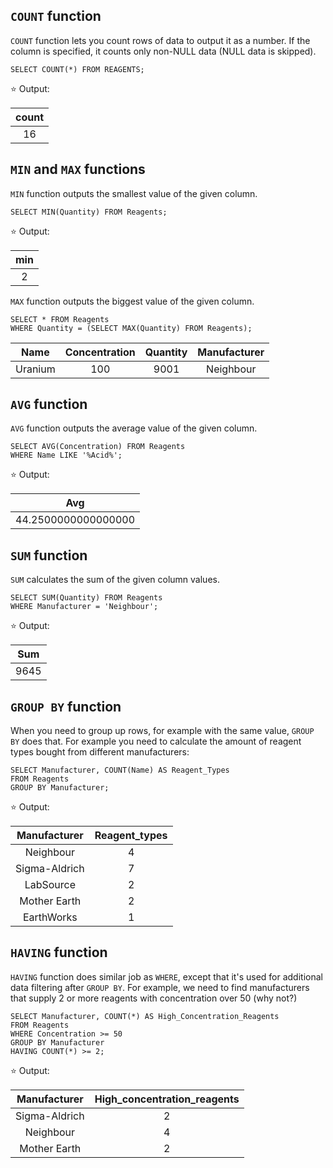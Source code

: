 ## `COUNT` function

`COUNT` function lets you count rows of data to output it as a number.
If the column is specified, it counts only non-NULL data (NULL data is skipped).

```
SELECT COUNT(*) FROM REAGENTS;
```
:star: Output:

|count|
|:---:|
|16   |

## `MIN` and `MAX` functions

`MIN` function outputs the smallest value of the given column.

```
SELECT MIN(Quantity) FROM Reagents;
```
:star: Output:

|min|
|:-:|
|2  |

`MAX` function outputs the biggest value of the given column.

```
SELECT * FROM Reagents
WHERE Quantity = (SELECT MAX(Quantity) FROM Reagents);
```
|Name   |Concentration|Quantity|Manufacturer|
|:-----:|:-----------:|:------:|:----------:|
|Uranium|100          |9001    |Neighbour   |

## `AVG` function

`AVG` function outputs the average value of the given column.

```
SELECT AVG(Concentration) FROM Reagents
WHERE Name LIKE '%Acid%';
```
:star: Output:

|Avg                |
|:-----------------:|
|44.2500000000000000|

## `SUM` function

`SUM` calculates the sum of the given column values.

```
SELECT SUM(Quantity) FROM Reagents
WHERE Manufacturer = 'Neighbour';
```
:star: Output:

|Sum |
|:--:|
|9645|

## `GROUP BY` function

When you need to group up rows, for example with the same value, `GROUP BY` does that.
For example you need to calculate the amount of reagent types bought from different manufacturers:

```
SELECT Manufacturer, COUNT(Name) AS Reagent_Types
FROM Reagents
GROUP BY Manufacturer;
```
:star: Output:

|Manufacturer |Reagent_types|
|:-----------:|:-----------:|
|Neighbour    |4            |
|Sigma-Aldrich|7            |
|LabSource    |2            |
|Mother Earth |2            |
|EarthWorks   |1            |

## `HAVING` function

`HAVING` function does similar job as `WHERE`, except that it's used for additional data filtering after `GROUP BY`.
For example, we need to find manufacturers that supply 2 or more reagents with concentration over 50 (why not?)
```
SELECT Manufacturer, COUNT(*) AS High_Concentration_Reagents
FROM Reagents
WHERE Concentration >= 50
GROUP BY Manufacturer
HAVING COUNT(*) >= 2;
```
:star: Output:

|Manufacturer |High_concentration_reagents|
|:-----------:|:-------------------------:|
|Sigma-Aldrich|2                          |
|Neighbour    |4                          |
|Mother Earth |2                          |
